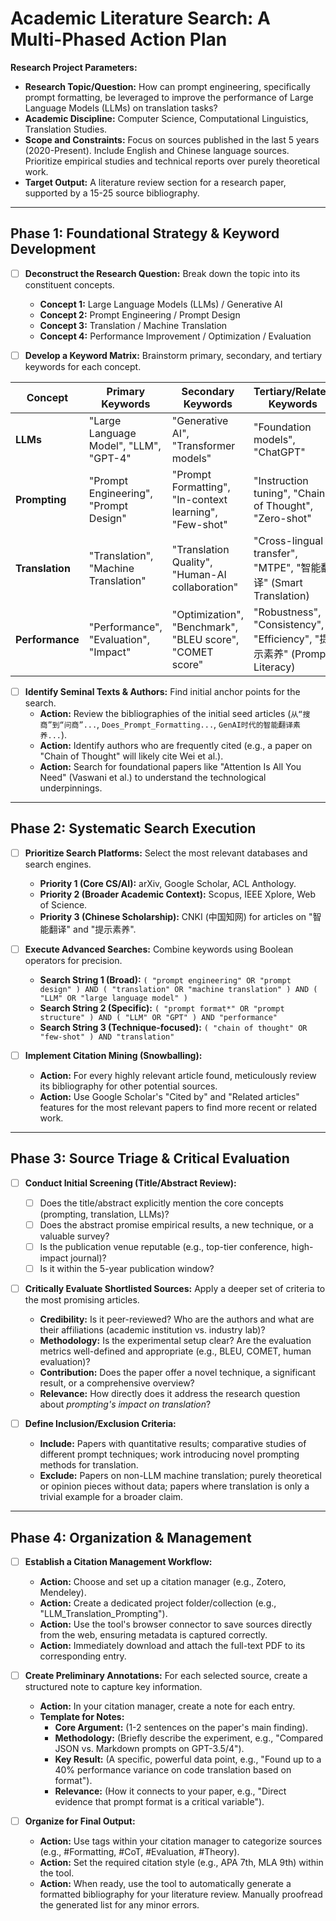 # Academic Literature Search: A Multi-Phased Action Plan

**Research Project Parameters:**

*   **Research Topic/Question:** How can prompt engineering, specifically prompt formatting, be leveraged to improve the performance of Large Language Models (LLMs) on translation tasks?
*   **Academic Discipline:** Computer Science, Computational Linguistics, Translation Studies.
*   **Scope and Constraints:** Focus on sources published in the last 5 years (2020-Present). Include English and Chinese language sources. Prioritize empirical studies and technical reports over purely theoretical work.
*   **Target Output:** A literature review section for a research paper, supported by a 15-25 source bibliography.

---

## Phase 1: Foundational Strategy & Keyword Development

*   [ ] **Deconstruct the Research Question:** Break down the topic into its constituent concepts.
    *   **Concept 1:** Large Language Models (LLMs) / Generative AI
    *   **Concept 2:** Prompt Engineering / Prompt Design
    *   **Concept 3:** Translation / Machine Translation
    *   **Concept 4:** Performance Improvement / Optimization / Evaluation

*   [ ] **Develop a Keyword Matrix:** Brainstorm primary, secondary, and tertiary keywords for each concept.

| Concept             | Primary Keywords                      | Secondary Keywords                                       | Tertiary/Related Keywords                                     |
| ------------------- | ------------------------------------- | -------------------------------------------------------- | ------------------------------------------------------------- |
| **LLMs**            | "Large Language Model", "LLM", "GPT-4" | "Generative AI", "Transformer models"                    | "Foundation models", "ChatGPT"                                |
| **Prompting**       | "Prompt Engineering", "Prompt Design" | "Prompt Formatting", "In-context learning", "Few-shot"   | "Instruction tuning", "Chain of Thought", "Zero-shot"         |
| **Translation**     | "Translation", "Machine Translation"  | "Translation Quality", "Human-AI collaboration"          | "Cross-lingual transfer", "MTPE", "智能翻译" (Smart Translation) |
| **Performance**     | "Performance", "Evaluation", "Impact" | "Optimization", "Benchmark", "BLEU score", "COMET score" | "Robustness", "Consistency", "Efficiency", "提示素养" (Prompt Literacy) |

*   [ ] **Identify Seminal Texts & Authors:** Find initial anchor points for the search.
    *   **Action:** Review the bibliographies of the initial seed articles (`从“搜商”到“问商”...`, `Does_Prompt_Formatting...`, `GenAI时代的智能翻译素养...`).
    *   **Action:** Identify authors who are frequently cited (e.g., a paper on "Chain of Thought" will likely cite Wei et al.).
    *   **Action:** Search for foundational papers like "Attention Is All You Need" (Vaswani et al.) to understand the technological underpinnings.

---

## Phase 2: Systematic Search Execution

*   [ ] **Prioritize Search Platforms:** Select the most relevant databases and search engines.
    *   **Priority 1 (Core CS/AI):** arXiv, Google Scholar, ACL Anthology.
    *   **Priority 2 (Broader Academic Context):** Scopus, IEEE Xplore, Web of Science.
    *   **Priority 3 (Chinese Scholarship):** CNKI (中国知网) for articles on "智能翻译" and "提示素养".

*   [ ] **Execute Advanced Searches:** Combine keywords using Boolean operators for precision.
    *   **Search String 1 (Broad):** `( "prompt engineering" OR "prompt design" ) AND ( "translation" OR "machine translation" ) AND ( "LLM" OR "large language model" )`
    *   **Search String 2 (Specific):** `( "prompt format*" OR "prompt structure" ) AND ( "LLM" OR "GPT" ) AND "performance"`
    *   **Search String 3 (Technique-focused):** `( "chain of thought" OR "few-shot" ) AND "translation"`

*   [ ] **Implement Citation Mining (Snowballing):**
    *   **Action:** For every highly relevant article found, meticulously review its bibliography for other potential sources.
    *   **Action:** Use Google Scholar's "Cited by" and "Related articles" features for the most relevant papers to find more recent or related work.

---

## Phase 3: Source Triage & Critical Evaluation

*   [ ] **Conduct Initial Screening (Title/Abstract Review):**
    *   [ ] Does the title/abstract explicitly mention the core concepts (prompting, translation, LLMs)?
    *   [ ] Does the abstract promise empirical results, a new technique, or a valuable survey?
    *   [ ] Is the publication venue reputable (e.g., top-tier conference, high-impact journal)?
    *   [ ] Is it within the 5-year publication window?

*   [ ] **Critically Evaluate Shortlisted Sources:** Apply a deeper set of criteria to the most promising articles.
    *   **Credibility:** Is it peer-reviewed? Who are the authors and what are their affiliations (academic institution vs. industry lab)?
    *   **Methodology:** Is the experimental setup clear? Are the evaluation metrics well-defined and appropriate (e.g., BLEU, COMET, human evaluation)?
    *   **Contribution:** Does the paper offer a novel technique, a significant result, or a comprehensive overview?
    *   **Relevance:** How directly does it address the research question about *prompting's impact on translation*?

*   [ ] **Define Inclusion/Exclusion Criteria:**
    *   **Include:** Papers with quantitative results; comparative studies of different prompt techniques; work introducing novel prompting methods for translation.
    *   **Exclude:** Papers on non-LLM machine translation; purely theoretical or opinion pieces without data; papers where translation is only a trivial example for a broader claim.

---

## Phase 4: Organization & Management

*   [ ] **Establish a Citation Management Workflow:**
    *   **Action:** Choose and set up a citation manager (e.g., Zotero, Mendeley).
    *   **Action:** Create a dedicated project folder/collection (e.g., "LLM_Translation_Prompting").
    *   **Action:** Use the tool's browser connector to save sources directly from the web, ensuring metadata is captured correctly.
    *   **Action:** Immediately download and attach the full-text PDF to its corresponding entry.

*   [ ] **Create Preliminary Annotations:** For each selected source, create a structured note to capture key information.
    *   **Action:** In your citation manager, create a note for each entry.
    *   **Template for Notes:**
        *   **Core Argument:** (1-2 sentences on the paper's main finding).
        *   **Methodology:** (Briefly describe the experiment, e.g., "Compared JSON vs. Markdown prompts on GPT-3.5/4").
        *   **Key Result:** (A specific, powerful data point, e.g., "Found up to a 40% performance variance on code translation based on format").
        *   **Relevance:** (How it connects to your paper, e.g., "Direct evidence that prompt format is a critical variable").

*   [ ] **Organize for Final Output:**
    *   **Action:** Use tags within your citation manager to categorize sources (e.g., #Formatting, #CoT, #Evaluation, #Theory).
    *   **Action:** Set the required citation style (e.g., APA 7th, MLA 9th) within the tool.
    *   **Action:** When ready, use the tool to automatically generate a formatted bibliography for your literature review. Manually proofread the generated list for any minor errors.